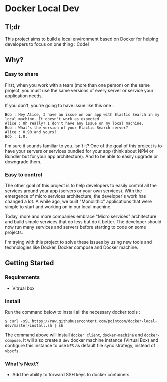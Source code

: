 # Docker Local Dev

## Tl;dr

This project aims to build a local environment based on Docker for helping developers to focus on one thing : Code!

## Why?

### Easy to share

First, when you work with a team (more than one person) on the same project, you must use the same versions of every server or service your application needs. 

If you don't, you're going to have issue like this one : 

    Bob : Hey Alice, I have an issue on our app with Elastic Search in my local machine. It doesn't work as expected.
    Alice : Oh really? I don't have any issue on my local machine.
    Bob : What's the version of your Elactic Search server? 
    Alice : 0.90 and yours?
    Bob : 1.0.

I'm sure it sounds familiar to you. isn't it?
One of the goal of this project is to have your servers or services bundled for your app (think about NPM or Bundler but for your app architecture). And to be able to easily upgrade or downgrade them.

### Easy to control

The other goal of this project is to help developers to easily control all the services around your app (servers or your own services).
With the emergence of micro services architecture, the developer's work has changed a lot. 
A while ago, we built "Monolithic" applications that were simple to start and working on in our local machine.

Today, more and more companies embrace "Micro services" architecture and build simple services that do less but do it better. The developer should now run many services and servers before starting to code on some projects.

I'm trying with this project to solve these issues by using new tools and technologies like Docker, Docker compose and Docker machine.


## Getting Started

### Requirements 

- Vitrual box

### Install

Run the command below to install all the necessary docker tools :

```
$ curl -sSL https://raw.githubusercontent.com/pointcom/docker-local-dev/master/install.sh | sh
```

The command above will install `docker client`, `docker-machine` and `docker-compose`. It will also create a `dev` docker machine instance (Virtual Box) and configure this instance to use `NFS` as default file sync strategy, instead of `vboxfs`.


### What's Next?

- Add the ability to forward SSH keys to docker containers.

